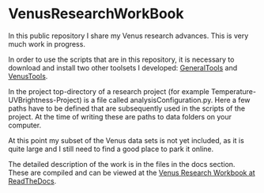 # VenusResearchWorkBook

In this public repository I share my Venus research advances. This is very much work in progress. 

In order to use the scripts that are in this repository, it is necessary to download and install two other toolsets I developed: 
[GeneralTools](https://github.com/PleaseStateTheNatureOfYourInquiry/GeneralTools) and [VenusTools](https://github.com/PleaseStateTheNatureOfYourInquiry/VenusTools).

In the project top-directory of a research project (for example Temperature-UVBrightness-Project) is a file called analysisConfiguration.py. Here a few paths have to be defined that are subsequently used in the scripts of the project. At the time of writing these are paths to data folders on your computer.

At this point my subset of the Venus data sets is not yet included, as it is quite large and I still need to find a good place to park it online.

The detailed description of the work is in the files in the docs section. These are compiled and can be viewed at the [Venus Research Workbook at ReadTheDocs](https://venusresearchworkbook.readthedocs.io/en/latest/).


